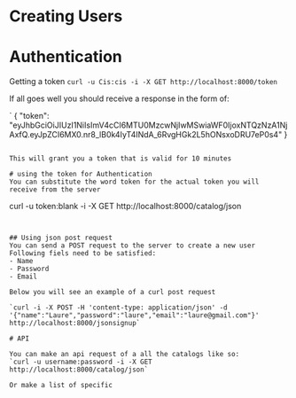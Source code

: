 # Creating Users

# Authentication
Getting a token
```curl -u Cis:cis -i -X GET http://localhost:8000/token```

If all goes well you should receive a response in the form of:


`
{
  "token": "eyJhbGciOiJIUzI1NiIsImV4cCI6MTU0MzcwNjIwMSwiaWF0IjoxNTQzNzA1NjAxfQ.eyJpZCI6MX0.nr8_lB0k4IyT4INdA_6RvgHGk2L5hONsxoDRU7eP0s4"
}
```

This will grant you a token that is valid for 10 minutes

# using the token for Authentication
You can substitute the word token for the actual token you will receive from the server

```
curl -u token:blank -i -X GET http://localhost:8000/catalog/json
```


## Using json post request
You can send a POST request to the server to create a new user
Following fiels need to be satisfied:
- Name
- Password
- Email

Below you will see an example of a curl post request

`curl -i -X POST -H 'content-type: application/json' -d '{"name":"Laure","password":"laure","email":"laure@gmail.com"}' http://localhost:8000/jsonsignup`

# API

You can make an api request of a all the catalogs like so:  
`curl -u username:password -i -X GET http://localhost:8000/catalog/json`

Or make a list of specific
